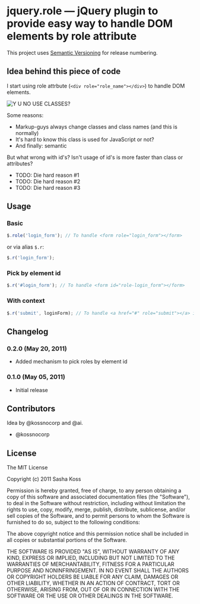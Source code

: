 # jquery.role — jQuery plugin to provide easy way to handle DOM elements by role attribute

This project uses [Semantic Versioning](http://semver.org/) for release numbering.

## Idea behind this piece of code

I start using role attrbute (`<div role="role_name"></div>`) to handle DOM elements.

![Y U NO USE CLASSES?](https://github.com/kossnocorp/jquery.role/raw/master/doc/yuno.png)

Some reasons:

* Markup-guys always change classes and class names (and this is normally)
* It's hard to know this class is used for JavaScript or not?
* And finally: semantic

But what wrong with id's? Isn't usage of id's is more faster than class or attributes?

* TODO: Die hard reason #1
* TODO: Die hard reason #2
* TODO: Die hard reason #3

## Usage

### Basic

``` javascript
$.role('login_form'); // To handle <form role="login_form"></form>
```

or via alias `$.r`:

``` javascript
$.r('login_form');
```

### Pick by element id

``` javascript
$.r('#login_form'); // To handle <form id="role-login_form"></form>
```

### With context

``` javascript
$.r('submit', loginForm); // To handle <a href="#" role="submit"></a> inside loginForm element
```

## Changelog

### 0.2.0 (May 20, 2011)

* Added mechanism to pick roles by element id

### 0.1.0 (May 05, 2011)

* Initial release

## Contributors

Idea by @kossnocorp and @ai.

* @kossnocorp

## License

The MIT License

Copyright (c) 2011 Sasha Koss

Permission is hereby granted, free of charge, to any person obtaining a copy of this software and associated documentation files (the "Software"), to deal in the Software without restriction, including without limitation the rights to use, copy, modify, merge, publish, distribute, sublicense, and/or sell copies of the Software, and to permit persons to whom the Software is furnished to do so, subject to the following conditions:

The above copyright notice and this permission notice shall be included in all copies or substantial portions of the Software.

THE SOFTWARE IS PROVIDED "AS IS", WITHOUT WARRANTY OF ANY KIND, EXPRESS OR IMPLIED, INCLUDING BUT NOT LIMITED TO THE WARRANTIES OF MERCHANTABILITY, FITNESS FOR A PARTICULAR PURPOSE AND NONINFRINGEMENT. IN NO EVENT SHALL THE AUTHORS OR COPYRIGHT HOLDERS BE LIABLE FOR ANY CLAIM, DAMAGES OR OTHER LIABILITY, WHETHER IN AN ACTION OF CONTRACT, TORT OR OTHERWISE, ARISING FROM, OUT OF OR IN CONNECTION WITH THE SOFTWARE OR THE USE OR OTHER DEALINGS IN THE SOFTWARE.
